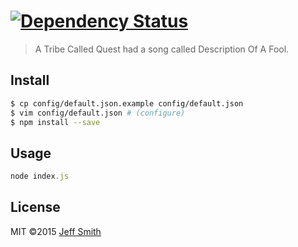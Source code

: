 # [![Dependency Status][daviddm-url]][daviddm-image]

> A Tribe Called Quest had a song called Description Of A Fool.


## Install

```sh
$ cp config/default.json.example config/default.json
$ vim config/default.json # (configure)
$ npm install --save
```


## Usage

```js
node index.js
```

## License

MIT ©2015 [Jeff Smith]()


[npm-url]: https://npmjs.org/package/botintosh
[npm-image]: https://badge.fury.io/js/botintosh.svg
[travis-url]: https://travis-ci.org/electricshaman/botintosh
[travis-image]: https://travis-ci.org/electricshaman/botintosh.svg?branch=master
[daviddm-url]: https://david-dm.org/electricshaman/botintosh.svg?theme=shields.io
[daviddm-image]: https://david-dm.org/electricshaman/botintosh
